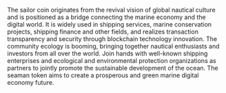The sailor coin originates from the revival vision of global nautical culture and is positioned as a bridge connecting the marine economy and the digital world. It is widely used in shipping services, marine conservation projects, shipping finance and other fields, and realizes transaction transparency and security through blockchain technology innovation. The community ecology is booming, bringing together nautical enthusiasts and investors from all over the world. Join hands with well-known shipping enterprises and ecological and environmental protection organizations as partners to jointly promote the sustainable development of the ocean. The seaman token aims to create a prosperous and green marine digital economy future.
